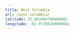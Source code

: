 ```yaml
---
title: West Columbia
url: /west-columbia/
latitude: 33.993486700000005
longitude: -81.07398260000001
---
```

